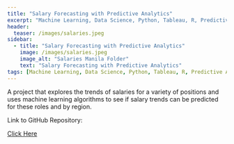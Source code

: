 ```yaml
---
title: "Salary Forecasting with Predictive Analytics"
excerpt: "Machine Learning, Data Science, Python, Tableau, R, Predictive Analytics"
header:
  teaser: /images/salaries.jpeg
sidebar:
  - title: "Salary Forecasting with Predictive Analytics"
    image: /images/salaries.jpeg
    image_alt: "Salaries Manila Folder"
    text: "Salary Forecasting with Predictive Analytics"
tags: [Machine Learning, Data Science, Python, Tableau, R, Predictive Analytics]
---
```

A project that explores the trends of salaries for a variety of positions and uses machine learning algorithms to see if salary trends can be predicted for these roles and by region.

Link to GitHub Repository:

[Click Here](https://github.com/davidsuffolk/Salary-Forecasting-Predictive-Analytics)
